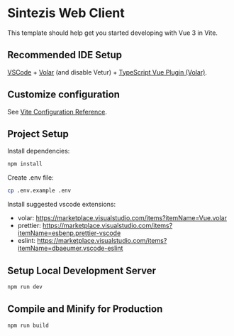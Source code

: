 # Sintezis Web Client

This template should help get you started developing with Vue 3 in Vite.

## Recommended IDE Setup

[VSCode](https://code.visualstudio.com/) + [Volar](https://marketplace.visualstudio.com/items?itemName=Vue.volar) (and disable Vetur) + [TypeScript Vue Plugin (Volar)](https://marketplace.visualstudio.com/items?itemName=Vue.vscode-typescript-vue-plugin).

## Customize configuration

See [Vite Configuration Reference](https://vitejs.dev/config/).

## Project Setup

Install dependencies:

```sh
npm install
```

Create .env file:

```sh
cp .env.example .env
```

Install suggested vscode extensions:

- volar: https://marketplace.visualstudio.com/items?itemName=Vue.volar
- prettier: https://marketplace.visualstudio.com/items?itemName=esbenp.prettier-vscode
- eslint: https://marketplace.visualstudio.com/items?itemName=dbaeumer.vscode-eslint

## Setup Local Development Server

```sh
npm run dev
```

## Compile and Minify for Production

```sh
npm run build
```
